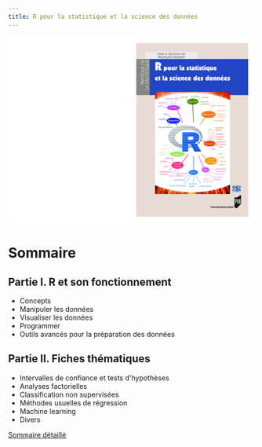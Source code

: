 ```yaml
---
title: R pour la statistique et la science des données 
---
```


![Couverture](/pdf/couverture.jpg)

# Sommaire

## Partie I. R et son fonctionnement

* Concepts 
* Manipuler les données
* Visualiser les données
* Programmer
* Outils avancés pour la préparation des données

## Partie II. Fiches thématiques

* Intervalles de confiance et tests d'hypothèses
* Analyses factorielles
* Classification non supervisées
* Méthodes usuelles de régression
* Machine learning
* Divers

[Sommaire détaillé](/pdf/TableDesMatieres.pdf)
